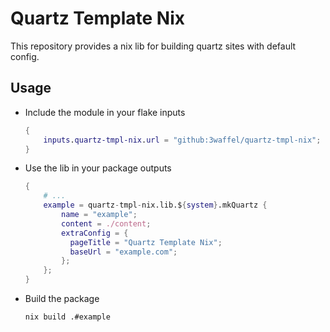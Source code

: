 # Quartz Template Nix

This repository provides a nix lib for building quartz sites with default config.

## Usage

- Include the module in your flake inputs
  ```nix
  {
      inputs.quartz-tmpl-nix.url = "github:3waffel/quartz-tmpl-nix";
  }
  ```

- Use the lib in your package outputs
  ```nix
  {
      # ...
      example = quartz-tmpl-nix.lib.${system}.mkQuartz {
          name = "example";
          content = ./content;
          extraConfig = {
            pageTitle = "Quartz Template Nix";
            baseUrl = "example.com";
          };
      };
  }
  ```

- Build the package
  ```
  nix build .#example
  ```
